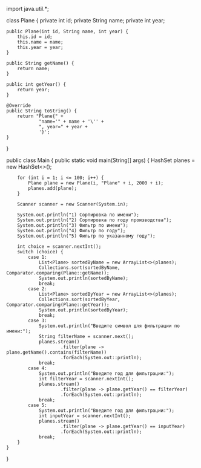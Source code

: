 import java.util.*;

class Plane {
    private int id;
    private String name;
    private int year;

    public Plane(int id, String name, int year) {
        this.id = id;
        this.name = name;
        this.year = year;
    }

    public String getName() {
        return name;
    }

    public int getYear() {
        return year;
    }

    @Override
    public String toString() {
        return "Plane{" +
                "name='" + name + '\'' +
                ", year=" + year +
                '}';
    }
}

public class Main {
    public static void main(String[] args) {
        HashSet<Plane> planes = new HashSet<>();

        for (int i = 1; i <= 100; i++) {
            Plane plane = new Plane(i, "Plane" + i, 2000 + i);
            planes.add(plane);
        }

        Scanner scanner = new Scanner(System.in);

        System.out.println("1) Сортировка по имени");
        System.out.println("2) Сортировка по году производства");
        System.out.println("3) Фильтр по имени");
        System.out.println("4) Фильтр по году");
        System.out.println("5) Фильтр по указанному году");

        int choice = scanner.nextInt();
        switch (choice) {
            case 1:
                List<Plane> sortedByName = new ArrayList<>(planes);
                Collections.sort(sortedByName, Comparator.comparing(Plane::getName));
                System.out.println(sortedByName);
                break;
            case 2:
                List<Plane> sortedByYear = new ArrayList<>(planes);
                Collections.sort(sortedByYear, Comparator.comparing(Plane::getYear));
                System.out.println(sortedByYear);
                break;
            case 3:
                System.out.println("Введите символ для фильтрации по имени:");
                String filterName = scanner.next();
                planes.stream()
                        .filter(plane -> plane.getName().contains(filterName))
                        .forEach(System.out::println);
                break;
            case 4:
                System.out.println("Введите год для фильтрации:");
                int filterYear = scanner.nextInt();
                planes.stream()
                        .filter(plane -> plane.getYear() == filterYear)
                        .forEach(System.out::println);
                break;
            case 5:
                System.out.println("Введите год для фильтрации:");
                int inputYear = scanner.nextInt();
                planes.stream()
                        .filter(plane -> plane.getYear() == inputYear)
                        .forEach(System.out::println);
                break;
        }
    }
}
